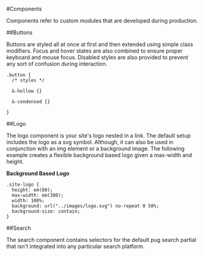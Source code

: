 #Components

Components refer to custom modules that are developed during production.

##Buttons

Buttons are styled all at once at first and then extended using simple class modifiers. Focus and hover states are also combined to ensure proper keyboard and mouse focus. Disabled styles are also provided to prevent any sort of confusion during interaction.

```postcss
.button {
  /* styles */

  &-hollow {}

  &-condensed {}

}
```

##Logo

The logo component is your site's logo nested in a link. The default setup includes the logo as a svg symbol. Although, it can also be used in conjunction with an img element or a background image. The following example creates a flexible background based logo given a max-width and height.

**Background Based Logo**

```postcss
.site-logo {
  height: em(80);
  max-width: em(380);
  width: 100%;
  background: url("../images/logo.svg") no-repeat 0 50%;
  background-size: contain;
}
```

##Search

The search component contains selectors for the default pug search partial that isn't integrated into any particular search platform.
